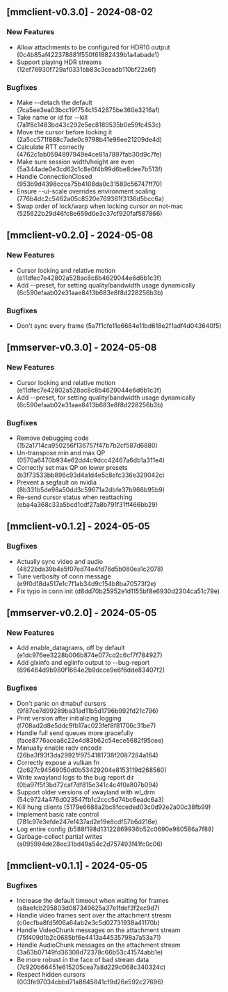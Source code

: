 ## [mmclient-v0.3.0] - 2024-08-02

### New Features

- Allow attachments to be configured for HDR10 output (0c4b85af422378881f550f61882439b1a4abade1)
- Support playing HDR streams (12ef76930f729af0331bb83c3ceadb110bf22a6f)

### Bugfixes

- Make --detach the default (7ca5ee3ea03bcc19f754c1542675be360e3216af)
- Take name or id for --kill (7a1f8c1483bd43c292e5ec8189535b0e59fc453c)
- Move the cursor before locking it (2a5cc571f868c7ade0c9798b41e96ee21209de4d)
- Calculate RTT correctly (4762c1ab0594897949e4ce81a7897fab30d9c7fe)
- Make sure session width/height are even (5a344ade0e3cd62c1c8e0f4b99d6be8dee7b513f)
- Handle ConnectionClosed (953b9d4398ccca75b4108da0c31589c56747ff70)
- Ensure --ui-scale overrides environment scaling (776b4dc2c5462a05c8520e769361f3136d5bcc6a)
- Swap order of lock/warp when locking cursor on not-mac (525622b29d46fc8e659d0e3c37cf920faf587866)

## [mmclient-v0.2.0] - 2024-05-08

### New Features

- Cursor locking and relative motion (e11dfec7e42802a528ac8c8b4629044e6d6b1c3f)
- Add --preset, for setting quality/bandwidth usage dynamically (6c590efaab02e31aae8413b683e8f8d228256b3b)

### Bugfixes

- Don't sync every frame (5a7f1cfe11e6684e11bd618e2f1adf4d043640f5)

## [mmserver-v0.3.0] - 2024-05-08

### New Features

- Cursor locking and relative motion (e11dfec7e42802a528ac8c8b4629044e6d6b1c3f)
- Add --preset, for setting quality/bandwidth usage dynamically (6c590efaab02e31aae8413b683e8f8d228256b3b)

### Bugfixes

- Remove debugging code (152a1714ca950256f136757f47b7b2cf587d6880)
- Un-transpose min and max QP (0570a6470b934e62dd4c9dcc42467a6db1a311e4)
- Correctly set max QP on lower presets (b3f73533bb896c93d4a1d4e5c8efc336e329042c)
- Prevent a segfault on nvidia (8b331b5de98a50dd3c59671a2dbfe37b966b95b9)
- Re-send cursor status when reattaching (eba4a368c33a5bcd1cdf27a8b791f31ff466bb29)

## [mmclient-v0.1.2] - 2024-05-05

### Bugfixes

- Actually sync video and audio (4822bda39b4a5f07ed74e4fd76d5b080ea1c2078)
- Tune verbosity of conn message (e9f0d18da517e1c7f1ab34d9c154b8ba70573f2e)
- Fix typo in conn init (d8dd70b25952e1d1155bf8e6930d2304ca51c79e)

## [mmserver-v0.2.0] - 2024-05-05

### New Features

- Add enable_datagrams, off by default (e1dc976ee3228b006b874e077cd2c6cf7f784927)
- Add glxinfo and eglinfo output to --bug-report (696464d9b980f1664e2b9dcce9e6f6dde83407f2)

### Bugfixes

- Don't panic on dmabuf cursors (9f87ce7d99289ba31ad11b5d1796b992fd21c796)
- Print version after initializing logging (f708ad2d8e5ddc9fb17ac023fef8f81706c31be7)
- Handle full send queues more gracefully (face8776acea8c22e4d83b62c54ece5682f95cee)
- Manually enable radv encode (26ba3f93f3da29921f9754181738f2087284a164)
- Correctly expose a vulkan fn (2c627c94569050d0b53429204e8153119d268560)
- Write xwayland logs to the bug report dir (0ba97f5f3bd72caf7df815e341c4c4f0a807b094)
- Support older versions of xwayland with wl_drm (54c9724a476d023547fb1c2ccc5d74bc6eadc6a3)
- Kill hung clients (5179e6688a2bc8fcceded03c0d92e2a00c38fb99)
- Implement basic rate control (781c97e3efde247ef437ad2e19e8cdf57b6d216e)
- Log entire config (b588f198d13122869936b52c0690e980586a7f88)
- Garbage-collect partial writes (a095994de28ec31bd49a54c2d757493f41fc0c06)

## [mmclient-v0.1.1] - 2024-05-05

### Bugfixes

  - Increase the default timeout when waiting for frames (a8aefcb295803d087349625a37e1fdef3f2ec9d7)
  - Handle video frames sent over the attachment stream (c0ecfba8fd5f06a64ab2e3c5d02731938a41170b)
  - Handle VideoChunk messages on the attachment stream (75f409d1b2c0685bf6e4413a44535798a7a53a71)
  - Handle AudioChunk messages on the attachment stream (3a63b07149fd36308d72378c66b53c41574abb1e)
  - Be more robust in the face of bad stream data (7c920b66451e615205cea7a8d229c068c340324c)
  - Respect hidden cursors (003fe97034cbbd71a8845841cf9d26e592c27696)

